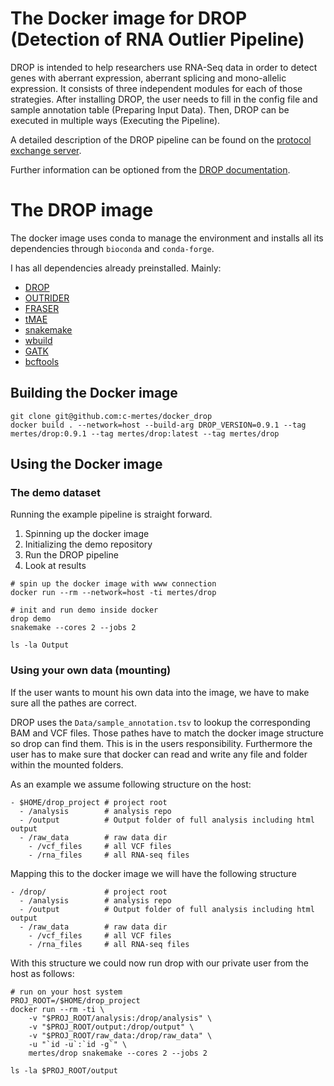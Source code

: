 # The Docker image for DROP (Detection of RNA Outlier Pipeline)

DROP is intended to help researchers use RNA-Seq data in order to detect genes with aberrant expression, aberrant splicing and mono-allelic expression. It consists of three independent modules for each of those strategies. After installing DROP, the user needs to fill in the config file and sample annotation table (Preparing Input Data). Then, DROP can be executed in multiple ways (Executing the Pipeline).

A detailed description of the DROP pipeline can be found on the [protocol exchange server](https://protocolexchange.researchsquare.com/article/993ff4a5-38ce-4261-902a-600dbd528ba2/v1).

Further information can be optioned from the [DROP documentation](https://gagneurlab-drop.readthedocs.io/en/latest/).

# The DROP image

The docker image uses conda to manage the environment and installs all its dependencies through `bioconda` and `conda-forge`. 

I has all dependencies already preinstalled. Mainly:

* [DROP](https://github.com/gagneurlab/drop)
* [OUTRIDER](https://github.com/gagneurlab/OUTRIDER)
* [FRASER](https://github.com/gagneurlab/FRASER)
* [tMAE](https://github.com/mumichae/tMAE)
* [snakemake](https://snakemake.readthedocs.io/en/stable/)
* [wbuild](https://github.com/gagneurlab/wBuild)
* [GATK](https://gatk.broadinstitute.org/hc/en-us)
* [bcftools](http://samtools.github.io/bcftools/bcftools.html)


## Building the Docker image

```
git clone git@github.com:c-mertes/docker_drop
docker build . --network=host --build-arg DROP_VERSION=0.9.1 --tag mertes/drop:0.9.1 --tag mertes/drop:latest --tag mertes/drop
```

## Using the Docker image

### The demo dataset

Running the example pipeline is straight forward.
1. Spinning up the docker image
2. Initializing the demo repository
3. Run the DROP pipeline
4. Look at results

```
# spin up the docker image with www connection
docker run --rm --network=host -ti mertes/drop

# init and run demo inside docker
drop demo
snakemake --cores 2 --jobs 2

ls -la Output
```

### Using your own data (mounting)

If the user wants to mount his own data into the image, we have to make sure all the pathes are correct.

DROP uses the `Data/sample_annotation.tsv` to lookup the corresponding BAM and VCF files. Those pathes have to match the docker image structure so drop can find them. This is in the users responsibility. Furthermore the user has to make sure that docker can read and write any file and folder within the mounted folders.

As an example we assume following structure on the host:

```
- $HOME/drop_project # project root
  - /analysis        # analysis repo
  - /output          # Output folder of full analysis including html output
  - /raw_data        # raw data dir
    - /vcf_files     # all VCF files
    - /rna_files     # all RNA-seq files
```

Mapping this to the docker image we will have the following structure 

```
- /drop/             # project root
  - /analysis        # analysis repo
  - /output          # Output folder of full analysis including html output
  - /raw_data        # raw data dir
    - /vcf_files     # all VCF files
    - /rna_files     # all RNA-seq files
```

With this structure we could now run drop with our private user from the host as follows:

```
# run on your host system
PROJ_ROOT=/$HOME/drop_project
docker run --rm -ti \
	-v "$PROJ_ROOT/analysis:/drop/analysis" \
	-v "$PROJ_ROOT/output:/drop/output" \
	-v "$PROJ_ROOT/raw_data:/drop/raw_data" \
	-u "`id -u`:`id -g`" \
	mertes/drop snakemake --cores 2 --jobs 2

ls -la $PROJ_ROOT/output
```

